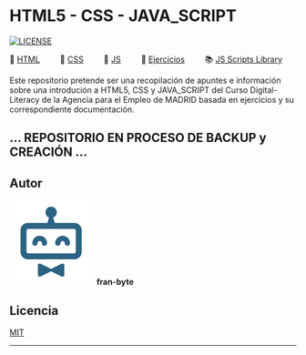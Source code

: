 # HTML5 - CSS - JAVA_SCRIPT

[![LICENSE](https://img.shields.io/badge/license-MIT-lightgrey.svg)](/LICENSE.txt)

📕  [HTML](/documentation/html5.md)         📕  [CSS](/documentation/css.md)         📕  [JS](/documentation/js.md)         :pencil: [Ejercicios](/tests/exercices.md)         :books: [JS Scripts Library](/scripts_library/scripts.md)


Este repositorio pretende ser una recopilación de apuntes e información sobre una introdución a HTML5, CSS y JAVA_SCRIPT del Curso Digital-Literacy de la Agencia para el Empleo de MADRID basada en ejercicios y su correspondiente documentación.

## ... REPOSITORIO EN PROCESO DE BACKUP y CREACIÓN ...

## Autor ️
<img src="mdArchives/logo.png"/> **fran-byte**

## Licencia
[MIT](https://choosealicense.com/licenses/mit/)

---
